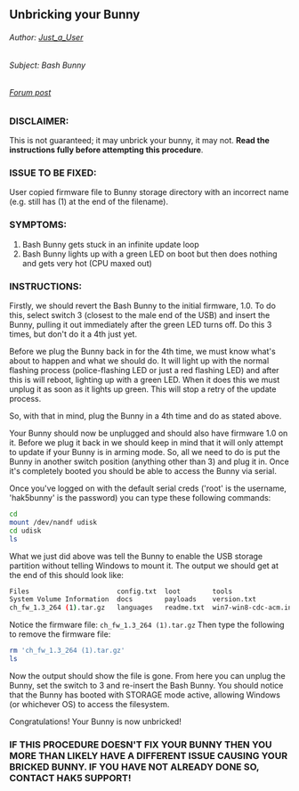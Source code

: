 ## Unbricking your Bunny
###### Author: [Just_a_User](https://forums.hak5.org/profile/53001-just_a_user/)
###### Subject: Bash Bunny
###### [Forum post](https://forums.hak5.org/topic/42021-unbrick-bashbunny-method-not-guaranteed/)

### DISCLAIMER:
This is not guaranteed; it may unbrick your bunny, it may not. **Read the instructions fully before attempting this procedure**.

### ISSUE TO BE FIXED:
User copied firmware file to Bunny storage directory with an incorrect name (e.g. still has (1) at the end of the filename).

### SYMPTOMS:
1. Bash Bunny gets stuck in an infinite update loop
2. Bash Bunny lights up with a green LED on boot but then does nothing and gets very hot (CPU maxed out)

### INSTRUCTIONS:
Firstly, we should revert the Bash Bunny to the initial firmware, 1.0. To do this, select switch 3 (closest to the male end of the USB) and insert the Bunny, pulling it out immediately after the green LED turns off. Do this 3 times, but don't do it a 4th just yet.

Before we plug the Bunny back in for the 4th time, we must know what's about to happen and what we should do. It will light up with the normal flashing process (police-flashing LED or just a red flashing LED) and after this is will reboot, lighting up with a green LED. When it does this we must unplug it as soon as it lights up green. This will stop a retry of the update process.

So, with that in mind, plug the Bunny in a 4th time and do as stated above.

Your Bunny should now be unplugged and should also have firmware 1.0 on it. Before we plug it back in we should keep in mind that it will only attempt to update if your Bunny is in arming mode. So, all we need to do is put the Bunny in another switch position (anything other than 3) and plug it in. Once it's completely booted you should be able to access the Bunny via serial.

Once you've logged on with the default serial creds ('root' is the username, 'hak5bunny' is the password) you can type these following commands:
```sh
cd
mount /dev/nandf udisk
cd udisk
ls
```
What we just did above was tell the Bunny to enable the USB storage partition without telling Windows to mount it.
The output we should get at the end of this should look like:
```sh
Files                      config.txt  loot        tools
System Volume Information  docs        payloads    version.txt
ch_fw_1.3_264 (1).tar.gz   languages   readme.txt  win7-win8-cdc-acm.inf
```
Notice the firmware file: ``ch_fw_1.3_264 (1).tar.gz``
Then type the following to remove the firmware file:
```sh
rm 'ch_fw_1.3_264 (1).tar.gz'
ls
```
Now the output should show the file is gone. From here you can unplug the Bunny, set the switch to 3 and re-insert the Bash Bunny. You should notice that the Bunny has booted with STORAGE mode active, allowing Windows (or whichever OS) to access the filesystem.

Congratulations! Your Bunny is now unbricked!

### IF THIS PROCEDURE DOESN'T FIX YOUR BUNNY THEN YOU MORE THAN LIKELY HAVE A DIFFERENT ISSUE CAUSING YOUR BRICKED BUNNY. IF YOU HAVE NOT ALREADY DONE SO, CONTACT HAK5 SUPPORT!
